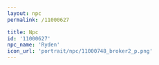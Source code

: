 ```yaml
---
layout: npc
permalink: /11000627

title: Npc
id: '11000627'
npc_name: 'Ryden'
icon_url: 'portrait/npc/11000748_broker2_p.png'
---
```

